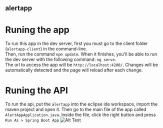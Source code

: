 ## alertapp 

# Runing the app 

To run this app in the dev server, first you must go to the client folder (`alertapp-client`) in the command-line.   
Then, run the command `npm update`. When it finishes, you'll be able to run the dev server with the following command: `ng serve`.  
The url to access the app will be `http://localhost:4200/`. Changes will be automatically detected and the page will reload after each change.

# Runing the API 

To run the api, put the `alertapp` into the eclipse ide workspace, import the maven project and open it. Then go to the main file of the app called `AlertAppApplication.java`. Inside the file, click the right button and press `Run As > Spring Boot App`
![Alt Text](https://1.bp.blogspot.com/-19si4SQ9vJo/XJ3to8ycnwI/AAAAAAAAFzM/L8fwPZMU4D4nWy9_R70UEwXf1M03ED24gCLcBGAs/s1600/running-spring-boot-application.gif)

